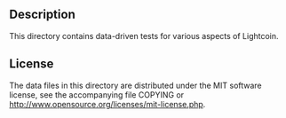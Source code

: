 Description
------------

This directory contains data-driven tests for various aspects of Lightcoin.

License
--------

The data files in this directory are distributed under the MIT software
license, see the accompanying file COPYING or
http://www.opensource.org/licenses/mit-license.php.

